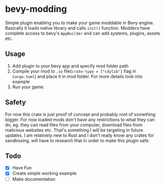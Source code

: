 # bevy-modding
Simple plugin enabling you to make your game moddable in Bevy engine. Basically it loads native library and calls `init()` function. Modders have complete access to bevy's `AppBuilder` and can add systems, plugins, assets etc.

## Usage
1. Add plugin to your bevy app and specify mod folder path
2. Compile your mod to `.so` file(`crate-type = ["cdylib"]` flag in `Cargo.toml`) and place it in mod folder. For more details look into example
3. Run your game.

## Safety
For now this crate is just proof of concept and probably root of something bigger. For now loaded mods don't have any restrictions to what they can do, eg. they can read files from your computer, download files from malicious websites etc. That's something I will be targeting in future updates. I am relatively new to Rust and I don't really know any crates for sandboxing, will have to research that in order to make this plugin safe.

## Todo
- [X] Have Fun
- [x] Create simple working example
- [ ] Make documentation
